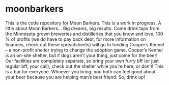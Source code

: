# moonbarkers
This is the code repository for Moon Barkers. This is a work in progress. A little about Moon Barkers... Big dreams, big results. Come drink taps from the Minnesota grown breweries and distilleries that you know and love. 100 % of profits (we do have to pay back debt, for more information on finances, check out these spreadsheets) will go to funding Cooper’s Kennel – a non-profit shelter trying to change the adoption game. Cooper’s Kennel is an on-site shelter, but if dogs aren’t your thing, just come for the beer! Our facilities are completely separate, so bring your own furry bff (or just regular bff, your call), check out the shelter while you’re here, or don’t! This is a bar for everyone. Whoever you bring, you both can feel good about your beer because you are helping man’s best friend. So, drink up! 
